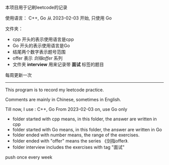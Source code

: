 本项目用于记刷leetcode的记录

使用语言：
C++, Go
从 2023-02-03 开始, 只使用 Go

文件夹：
* cpp 开头的表示使用语言是cpp
* Go 开头的表示使用语言是Go
* 结尾两个数字表示题号范围
* offer 表示 *剑指offer* 系列
* 文件夹 **interview** 用来记录带 **面试** 标签的题目

每周更新一次

-----

This program is to record my leetcode practice.

Comments are mainly in Chinese, sometimes in English.

Till now, I use : C++, Go
From 2023-02-03 on, use Go only

* folder started with cpp means, in this folder, the answer are written in cpp
* folder started with Go means, in this folder, the answer are written in Go
* folder ended with number means, the range of the exercises.
* folder ended with "offer" means the series 《剑指offer》.
* folder interview includes the exercises with tag "面试"

push once every week
